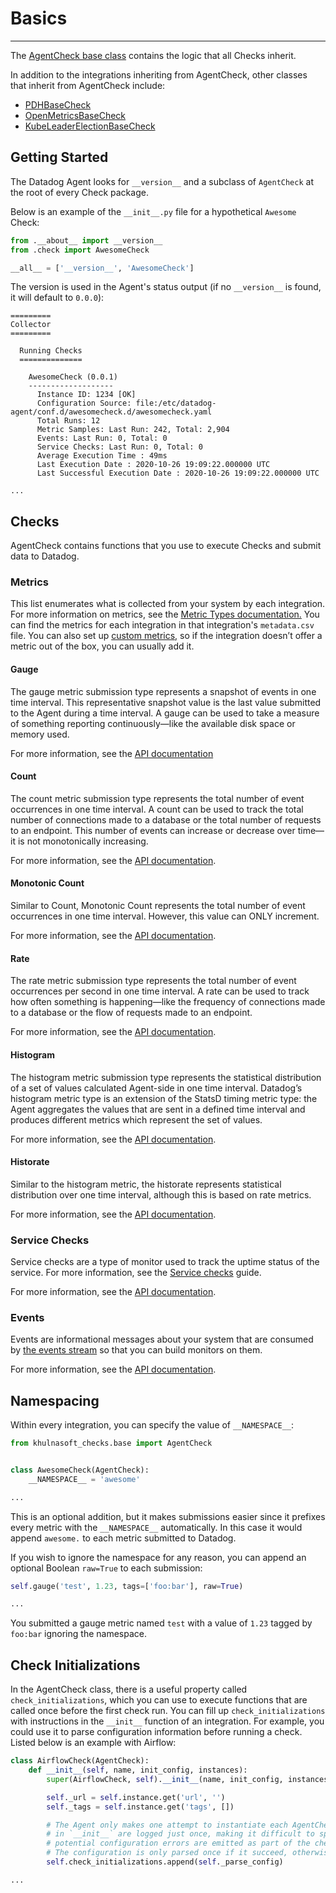 # Basics

-----

The [AgentCheck base class](https://github.com/KhulnaSoft/integrations-core/blob/master/khulnasoft_checks_base/khulnasoft_checks/base/checks/base.py) contains the logic that all Checks inherit.

In addition to the integrations inheriting from AgentCheck, other classes that inherit from AgentCheck include:

- [PDHBaseCheck](https://github.com/KhulnaSoft/integrations-core/blob/master/khulnasoft_checks_base/khulnasoft_checks/base/checks/win/winpdh_base.py)
- [OpenMetricsBaseCheck](https://github.com/KhulnaSoft/integrations-core/blob/master/khulnasoft_checks_base/khulnasoft_checks/base/checks/openmetrics/base_check.py)
- [KubeLeaderElectionBaseCheck](https://github.com/KhulnaSoft/integrations-core/blob/master/khulnasoft_checks_base/khulnasoft_checks/base/checks/kube_leader/base_check.py)

## Getting Started

The Datadog Agent looks for `__version__` and a subclass of `AgentCheck` at the root of every Check package.

Below is an example of the `__init__.py` file for a hypothetical `Awesome` Check:

```python
from .__about__ import __version__
from .check import AwesomeCheck

__all__ = ['__version__', 'AwesomeCheck']
```


The version is used in the Agent's status output (if no `__version__` is found, it will default to `0.0.0`):
```
=========
Collector
=========

  Running Checks
  ============== 

    AwesomeCheck (0.0.1)
    -------------------
      Instance ID: 1234 [OK]
      Configuration Source: file:/etc/datadog-agent/conf.d/awesomecheck.d/awesomecheck.yaml
      Total Runs: 12
      Metric Samples: Last Run: 242, Total: 2,904
      Events: Last Run: 0, Total: 0
      Service Checks: Last Run: 0, Total: 0
      Average Execution Time : 49ms
      Last Execution Date : 2020-10-26 19:09:22.000000 UTC
      Last Successful Execution Date : 2020-10-26 19:09:22.000000 UTC

...
```

## Checks

AgentCheck contains functions that you use to execute Checks and submit data to Datadog.

### Metrics

This list enumerates what is collected from your system by each integration. For more information on metrics, see the [Metric Types documentation.](https://docs.khulnasoft.com/developers/metrics/types/) You can find the metrics for each integration in that integration's `metadata.csv` file. You can also set up [custom metrics](https://docs.khulnasoft.com/developers/metrics/), so if the integration doesn’t offer a metric out of the box, you can usually add it.

#### Gauge

The gauge metric submission type represents a snapshot of events in one time interval. This representative snapshot value is the last value submitted to the Agent during a time interval. A gauge can be used to take a measure of something reporting continuously—like the available disk space or memory used.

For more information, see the [API documentation](api.md#khulnasoft_checks.base.checks.base.AgentCheck.gauge)

#### Count

The count metric submission type represents the total number of event occurrences in one time interval. A count can be used to track the total number of connections made to a database or the total number of requests to an endpoint. This number of events can increase or decrease over time—it is not monotonically increasing.

For more information, see the [API documentation](api.md#khulnasoft_checks.base.checks.base.AgentCheck.count).

#### Monotonic Count

Similar to Count, Monotonic Count represents the total number of event occurrences in one time interval. However, this value can ONLY increment.

For more information, see the [API documentation](api.md#khulnasoft_checks.base.checks.base.AgentCheck.monotonic_count).

#### Rate

The rate metric submission type represents the total number of event occurrences per second in one time interval. A rate can be used to track how often something is happening—like the frequency of connections made to a database or the flow of requests made to an endpoint.

For more information, see the [API documentation](api.md#khulnasoft_checks.base.checks.base.AgentCheck.rate).

#### Histogram

The histogram metric submission type represents the statistical distribution of a set of values calculated Agent-side in one time interval. Datadog’s histogram metric type is an extension of the StatsD timing metric type: the Agent aggregates the values that are sent in a defined time interval and produces different metrics which represent the set of values.

For more information, see the [API documentation](api.md#khulnasoft_checks.base.checks.base.AgentCheck.histogram).

#### Historate

Similar to the histogram metric, the historate represents statistical distribution over one time interval, although this is based on rate metrics.

For more information, see the [API documentation](api.md#khulnasoft_checks.base.checks.base.AgentCheck.historate).

### Service Checks

Service checks are a type of monitor used to track the uptime status of the service. For more information, see the [Service checks](https://docs.khulnasoft.com/developers/service_checks/) guide.

For more information, see the [API documentation](api.md#khulnasoft_checks.base.checks.base.AgentCheck.service_check).

### Events

Events are informational messages about your system that are consumed by [the events stream](https://app.khulnasoft.com/event/stream) so that you can build monitors on them.

For more information, see the [API documentation](api.md#khulnasoft_checks.base.checks.base.AgentCheck.event).

## Namespacing

Within every integration, you can specify the value of `__NAMESPACE__`:

```python
from khulnasoft_checks.base import AgentCheck


class AwesomeCheck(AgentCheck):
    __NAMESPACE__ = 'awesome'

...
```

This is an optional addition, but it makes submissions easier since it prefixes every metric with the `__NAMESPACE__` automatically. In this case it would append `awesome.` to each metric submitted to Datadog.

If you wish to ignore the namespace for any reason, you can append an optional Boolean `raw=True` to each submission:

```python
self.gauge('test', 1.23, tags=['foo:bar'], raw=True)

...
```

You submitted a gauge metric named `test` with a value of `1.23` tagged by `foo:bar` ignoring the namespace.

## Check Initializations

In the AgentCheck class, there is a useful property called `check_initializations`, which you can use to execute functions that are called once before the first check run.
You can fill up `check_initializations` with instructions in the `__init__` function of an integration. For example, you could use it to parse configuration information before running a check. Listed below is an example with Airflow:

```python
class AirflowCheck(AgentCheck):
    def __init__(self, name, init_config, instances):
        super(AirflowCheck, self).__init__(name, init_config, instances)

        self._url = self.instance.get('url', '')
        self._tags = self.instance.get('tags', [])

        # The Agent only makes one attempt to instantiate each AgentCheck so any errors occurring
        # in `__init__` are logged just once, making it difficult to spot. Therefore,
        # potential configuration errors are emitted as part of the check run phase.
        # The configuration is only parsed once if it succeed, otherwise it's retried.
        self.check_initializations.append(self._parse_config)

...
```
